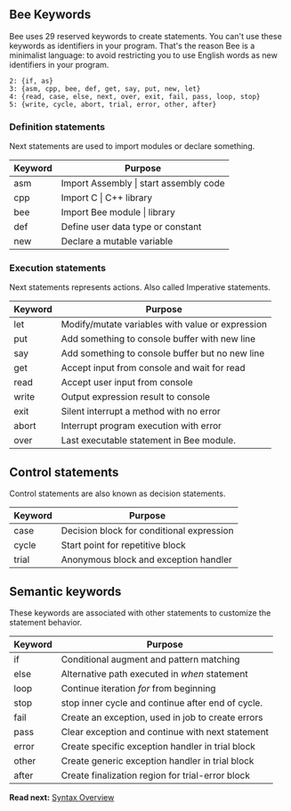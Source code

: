 ## Bee Keywords

Bee uses 29 reserved keywords to create statements. You can't use these keywords as identifiers in your program. That's the reason Bee is a minimalist language: to avoid restricting you to use English words as new identifiers in your program.

```
2: {if, as}  
3: {asm, cpp, bee, def, get, say, put, new, let}  
4: {read, case, else, next, over, exit, fail, pass, loop, stop} 
5: {write, cycle, abort, trial, error, other, after} 
```

### Definition statements

Next statements are used to import modules or declare something.

| Keyword  | Purpose
|----------|--------------------------------------------------
| asm      | Import Assembly \| start assembly code
| cpp      | Import C \| C++ library
| bee      | Import Bee module \| library
| def      | Define user data type or constant
| new      | Declare a mutable variable

### Execution statements

Next statements represents actions. Also called Imperative statements.

| Keyword  | Purpose
|----------|--------------------------------------------------
| let      | Modify/mutate variables with value or expression
| put      | Add something to console buffer with new line 
| say      | Add something to console buffer but no new line 
| get      | Accept input from console and wait for read
| read     | Accept user input from console 
| write    | Output expression result to console 
| exit     | Silent interrupt a method with no error 
| abort    | Interrupt program execution with error 
| over     | Last executable statement in Bee module.

## Control statements

Control statements are also known as decision statements.

| Keyword  | Purpose
|----------|--------------------------------------------------
| case     | Decision block for conditional expression 
| cycle    | Start point for repetitive block
| trial    | Anonymous block and exception handler


## Semantic keywords

These keywords are associated with other statements to customize the statement behavior.

| Keyword  | Purpose
|----------|--------------------------------------------------
| if       | Conditional augment and pattern matching
| else     | Alternative path executed in _when_ statement
| loop     | Continue iteration _for_ from beginning
| stop     | stop inner cycle and continue after end of cycle.
| fail     | Create an exception, used in job to create errors
| pass     | Clear exception and continue with next statement
| error    | Create specific exception handler in trial block
| other    | Create generic exception handler in trial block
| after    | Create finalization region for trial-error block

**Read next:** [Syntax Overview](overview.md)